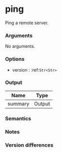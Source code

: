 [//]: # (THE CONTENT BELOW IS GENERATED. DO NOT EDIT.)
# ping
Ping a remote server.

### Arguments
No arguments.

### Options
* version : :ref:`Str<Str>`

### Output
|Name|Type
|-|-
|summary|Output

[//]: # (ADD YOUR NOTES BELOW. THESE WILL BE PICKED EVERY TIME THE DOCS ARE REGENERATED. //end)
### Semantics

### Notes

### Version differences